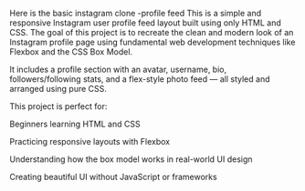  Here is the basic instagram clone -profile feed
This is a simple and responsive Instagram user profile feed layout built using only HTML and CSS. The goal of this project is to recreate the clean and modern look of an Instagram profile page using fundamental web development techniques like Flexbox and the CSS Box Model.

It includes a profile section with an avatar, username, bio, followers/following stats, and a flex-style photo feed — all styled and arranged using pure CSS.

This project is perfect for:

Beginners learning HTML and CSS

Practicing responsive layouts with Flexbox

Understanding how the box model works in real-world UI design

Creating beautiful UI without JavaScript or frameworks
